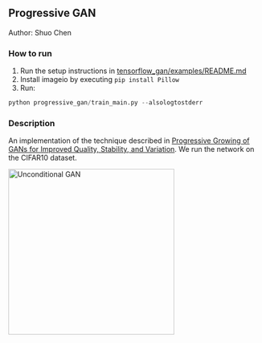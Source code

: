 ## Progressive GAN

Author: Shuo Chen

### How to run


1.  Run the setup instructions in
    [tensorflow_gan/examples/README.md](https://github.com/tensorflow/gan/blob/master/tensorflow_gan/examples/README.md#steps-to-run-an-example)
1.  Install imageio by executing `pip install Pillow`
1.  Run:

```python
python progressive_gan/train_main.py --alsologtostderr
```

### Description

An implementation of the technique described in
[Progressive Growing of GANs for Improved Quality, Stability, and Variation](https://arxiv.org/abs/1710.10196).
We run the network on the CIFAR10 dataset.

<img src="images/progressive_gan_20m.png" title="Unconditional GAN" width="330" />

